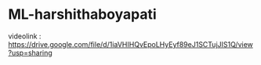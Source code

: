 # ML-harshithaboyapati
videolink : https://drive.google.com/file/d/1iaVHIHQvEpoLHyEyf89eJ1SCTujJIS1Q/view?usp=sharing

